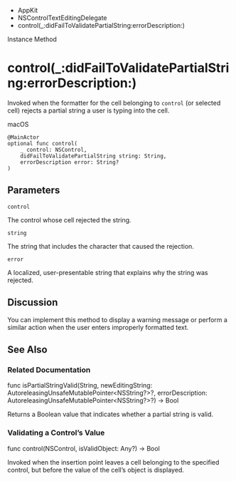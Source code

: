 

- AppKit
- NSControlTextEditingDelegate
-  control(\_:didFailToValidatePartialString:errorDescription:) 

Instance Method

# control(\_:didFailToValidatePartialString:errorDescription:)

Invoked when the formatter for the cell belonging to `control` (or selected cell) rejects a partial string a user is typing into the cell.

macOS

``` source
@MainActor
optional func control(
    _ control: NSControl,
    didFailToValidatePartialString string: String,
    errorDescription error: String?
)
```

## Parameters 

`control`  

The control whose cell rejected the string.

`string`  

The string that includes the character that caused the rejection.

`error`  

A localized, user-presentable string that explains why the string was rejected.

## Discussion

You can implement this method to display a warning message or perform a similar action when the user enters improperly formatted text.

## See Also

### Related Documentation

func isPartialStringValid(String, newEditingString: AutoreleasingUnsafeMutablePointer&lt;NSString?>?, errorDescription: AutoreleasingUnsafeMutablePointer&lt;NSString?>?) -> Bool

Returns a Boolean value that indicates whether a partial string is valid.

### Validating a Control’s Value

func control(NSControl, isValidObject: Any?) -> Bool

Invoked when the insertion point leaves a cell belonging to the specified control, but before the value of the cell’s object is displayed.

